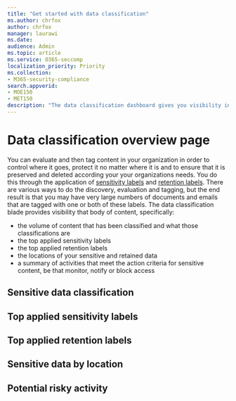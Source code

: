 ```yaml
---
title: "Get started with data classification"
ms.author: chrfox
author: chrfox
manager: laurawi
ms.date: 
audience: Admin
ms.topic: article
ms.service: O365-seccomp
localization_priority: Priority
ms.collection: 
- M365-security-compliance
search.appverid: 
- MOE150
- MET150
description: "The data classification dashboard gives you visibility into how much sensitive data has been found and classified in your organization."
---
```


# Data classification overview page

You can evaluate and then tag content in your organization in order to control where it goes, protect it no matter where it is and to ensure that it is preserved and deleted according your your organizations needs. You do this through the application of [sensitivity labels](sensitivity-labels.md) and [retention labels](labels.md). There are various ways to do the discovery, evaluation and tagging, but the end result is that you may have very large numbers of documents and emails that are tagged with one or both of these labels. The data classification blade provides visibility that body of content, specifically:

- the volume of content that has been classified and what those classifications are
- the top applied sensitivity labels
- the top applied retention labels
- the locations of your sensitive and retained data
- a summary of activities that meet the action criteria for sensitive content, be that monitor, notify or block access

<!-- After you create your retention labels and sensitivity labels, you’ll want to see how they’re being used across your tenant. With label analytics in the Microsoft 365 compliance center and Microsoft 365 security center, you can quickly see which labels are used the most and where they’re being applied.

For example, with label analytics, you can view the:

- Total number of retention labels and sensitivity labels applied to content.
- Top labels and the count of how many times each label was applied.
- Locations where labels are applied and the count for each location.
- Count for how many files and folders had their retention label changed or removed.

You can find label analytics in the [Microsoft 365 compliance center](https://compliance.microsoft.com/labelanalytics) or [Microsoft 365 security center](https://security.microsoft.com/labelanalytics) > **Classification** > **Label analytics**.

![Label analytics page](media/label-analytics-page.png) -->

## Sensitive data classification


## Top applied sensitivity labels

<!-- The data on sensitivity label usage is pulled from the reports for Azure Information Protection – for more information, see [Central reporting for Azure Information Protection](https://docs.microsoft.com/en-us/azure/information-protection/reports-aip).

Note that the Azure Information Protection reports have [prerequisites](https://docs.microsoft.com/en-us/azure/information-protection/reports-aip#prerequisites-for-azure-information-protection-analytics) that also apply to label analytics on sensitivity labels in the Microsoft 365 compliance center and Microsoft 365 security center. For example, you need an Azure subscription that includes the Log Analytics because these reports are a result of sending information protection audit events from Azure Information Protection clients and scanners to a centralized location based on Azure Log Analytics service.

For sensitivity label usage:

- There is no latency in the data. This is a real-time report.
- To see the count for each top label, point to the bar graph and read the tool tip that appears.
- The report shows where sensitivity labels are applied per app (whereas retention labels are shown per location).

![Sensitivity label usage report](media/sensitivity-label-usage-report.png) -->

## Top applied retention labels

<!-- This report shows a quick view of what the top labels are and where they’re applied. For more detailed information on how content in SharePoint and OneDrive is labeled, see [View label activity for documents](view-label-activity-for-documents.md).

For retention label usage:

- Data is aggregated weekly, so it may take up to seven days for data to appear in the report.
- To see the count for each top label, point to the bar graph and read the tool tip that appears.
- The report shows where retention labels are applied per location (whereas sensitivity labels are shown per app).
- For retention labels, this is a summary of the all-time data in your tenant; it’s not filtered to a specific date range. By contrast, the [Label Activity Explorer](view-label-activity-for-documents.md) shows data from only the past 30 days.

![Retention label usage report](media/retention-label-usage-report.png)

From the retention label usage report, you can quickly explore all content with that label applied. (Note that we're currently working on this feature, so that it will take fewer steps to view all the labeled content.)

First, choose **View Details** at the bottom of the report.

![View Details option at bottom of retention label usage report](media/retention-label-usage-view-details.png)

Then choose a retention label > **Explore items** in the right pane.

![Explore items option in right pane](media/retention-label-usage-explore-items.png)

For that label, you can choose the **Activity** tab to view a count of items with that label by location.

![Activity tab for a retention label](media/retention-label-usage-activity-tab.png)

You can also choose the **Items with this label** tab. Then you can drill into specific locations:

- For Exchange Online, you see a list of mailboxes with the count of labeled items in each mailbox.
- For SharePoint Online and OneDrive for Business, you see a list of site collections and OneDrive accounts with the count of labeled items in each location.

When you choose a mailbox or site collection, you can view a list of items with that retention label in that location.

![Items with this label tab showing all items with that retention label](media/retention-label-usage-content-explorer.png) -->

## Sensitive data by location

<!-- To view label analytics, you must be assigned one of the following roles in Azure Active Directory:

- Global administrator
- Compliance administrator
- Security administrator
- Security reader

In addition, note these reports use Azure Monitor to store the data in a Log Analytics workspace that your organization owns. Therefore, the user should be added as a reader to the Azure Monitoring worksapce that holds the data - for more information, see [Permissions required for Azure Information Protection analytics](https://docs.microsoft.com/en-us/azure/information-protection/reports-aip#permissions-required-for-azure-information-protection-analytics). -->

## Potential risky activity